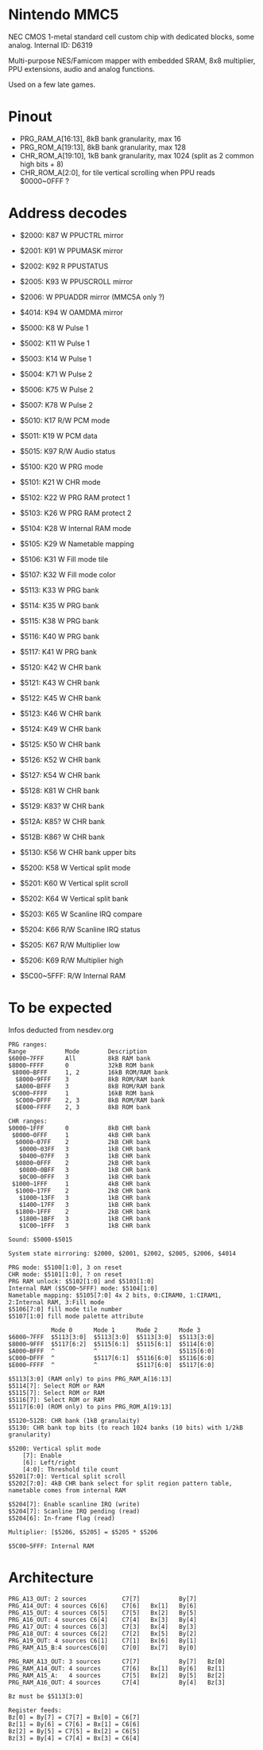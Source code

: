 # Nintendo MMC5

NEC CMOS 1-metal standard cell custom chip with dedicated blocks, some analog. Internal ID: D6319

Multi-purpose NES/Famicom mapper with embedded SRAM, 8x8 multiplier, PPU extensions, audio and analog functions.

Used on a few late games.

# Pinout

* PRG_RAM_A[16:13], 8kB bank granularity, max 16
* PRG_ROM_A[19:13], 8kB bank granularity, max 128
* CHR_ROM_A[19:10], 1kB bank granularity, max 1024 (split as 2 common high bits + 8)
* CHR_ROM_A[2:0], for tile vertical scrolling when PPU reads $0000~0FFF ?

# Address decodes

* $2000: K87	W	PPUCTRL mirror
* $2001: K91	W	PPUMASK mirror
* $2002: K92	R	PPUSTATUS
* $2005: K93	W	PPUSCROLL mirror
* $2006: 		W	PPUADDR mirror (MMC5A only ?)

* $4014: K94	W	OAMDMA mirror

* $5000: K8		W	Pulse 1
* $5002: K11	W	Pulse 1
* $5003: K14	W	Pulse 1
* $5004: K71	W	Pulse 2
* $5006: K75	W	Pulse 2
* $5007: K78	W	Pulse 2
* $5010: K17	R/W	PCM mode
* $5011: K19	W	PCM data
* $5015: K97	R/W	Audio status

* $5100: K20	W	PRG mode
* $5101: K21	W	CHR mode
* $5102: K22	W	PRG RAM protect 1
* $5103: K26	W	PRG RAM protect 2
* $5104: K28	W	Internal RAM mode
* $5105: K29	W	Nametable mapping
* $5106: K31	W	Fill mode tile
* $5107: K32	W	Fill mode color

* $5113: K33	W	PRG bank
* $5114: K35	W	PRG bank
* $5115: K38	W	PRG bank
* $5116: K40	W	PRG bank
* $5117: K41	W	PRG bank

* $5120: K42	W	CHR bank
* $5121: K43	W	CHR bank
* $5122: K45	W	CHR bank
* $5123: K46	W	CHR bank
* $5124: K49	W	CHR bank
* $5125: K50	W	CHR bank
* $5126: K52	W	CHR bank
* $5127: K54	W	CHR bank
* $5128: K81	W	CHR bank
* $5129: K83?	W	CHR bank
* $512A: K85?	W	CHR bank
* $512B: K86?	W	CHR bank
* $5130: K56	W	CHR bank upper bits

* $5200: K58	W	Vertical split mode
* $5201: K60	W	Vertical split scroll
* $5202: K64	W	Vertical split bank

* $5203: K65	W	Scanline IRQ compare
* $5204: K66	R/W	Scanline IRQ status

* $5205: K67	R/W	Multiplier low
* $5206: K69	R/W	Multiplier high

* $5C00~5FFF: 	R/W	Internal RAM

# To be expected

Infos deducted from nesdev.org

```
PRG ranges:
Range			Mode		Description
$6000~7FFF		All 		8kB RAM bank
$8000~FFFF		0 			32kB ROM bank
 $8000~BFFF		1, 2		16kB ROM/RAM bank
  $8000~9FFF	3           8kB ROM/RAM bank
  $A000~BFFF	3           8kB ROM/RAM bank
 $C000~FFFF		1 			16kB ROM bank
  $C000~DFFF	2, 3		8kB ROM/RAM bank
  $E000~FFFF	2, 3		8kB ROM bank

CHR ranges:
$0000~1FFF		0			8kB CHR bank
 $0000~0FFF		1			4kB CHR bank
  $0000~07FF	2			2kB CHR bank
   $0000~03FF	3			1kB CHR bank
   $0400~07FF	3			1kB CHR bank
  $0800~0FFF	2			2kB CHR bank
   $0800~0BFF	3			1kB CHR bank
   $0C00~0FFF	3			1kB CHR bank
 $1000~1FFF		1			4kB CHR bank
  $1000~17FF	2			2kB CHR bank
   $1000~13FF	3			1kB CHR bank
   $1400~17FF	3			1kB CHR bank
  $1800~1FFF	2			2kB CHR bank
   $1800~1BFF	3			1kB CHR bank
   $1C00~1FFF	3			1kB CHR bank

Sound: $5000-$5015

System state mirroring: $2000, $2001, $2002, $2005, $2006, $4014

PRG mode: $5100[1:0], 3 on reset
CHR mode: $5101[1:0], ? on reset
PRG RAM unlock: $5102[1:0] and $5103[1:0]
Internal RAM ($5C00~5FFF) mode: $5104[1:0]
Nametable mapping: $5105[7:0] 4x 2 bits, 0:CIRAM0, 1:CIRAM1, 2:Internal RAM, 3:Fill mode
$5106[7:0] fill mode tile number
$5107[1:0] fill mode palette attribute

			Mode 0		Mode 1		Mode 2		Mode 3
$6000~7FFF	$5113[3:0]	$5113[3:0]	$5113[3:0]	$5113[3:0]
$8000~9FFF	$5117[6:2]	$5115[6:1]	$5115[6:1]	$5114[6:0]
$A000~BFFF	^			^           ^          	$5115[6:0]
$C000~DFFF  ^           $5117[6:1]	$5116[6:0]  $5116[6:0]
$E000~FFFF  ^           ^          	$5117[6:0]  $5117[6:0]

$5113[3:0] (RAM only) to pins PRG_RAM_A[16:13]
$5114[7]: Select ROM or RAM
$5115[7]: Select ROM or RAM
$5116[7]: Select ROM or RAM
$5117[6:0] (ROM only) to pins PRG_ROM_A[19:13]

$5120~512B: CHR bank (1kB granulaity)
$5130: CHR bank top bits (to reach 1024 banks (10 bits) with 1/2kB granularity)

$5200: Vertical split mode
	[7]: Enable
	[6]: Left/right
	[4:0]: Threshold tile count
$5201[7:0]: Vertical split scroll
$5202[7:0]: 4kB CHR bank select for split region pattern table, nametable comes from internal RAM

$5204[7]: Enable scanline IRQ (write)
$5204[7]: Scanline IRQ pending (read)
$5204[6]: In-frame flag (read)

Multiplier: [$5206, $5205] = $5205 * $5206

$5C00~5FFF: Internal RAM
```

# Architecture

```
PRG_A13_OUT: 2 sources			C7[7]			By[7]
PRG_A14_OUT: 4 sources C6[6]	C7[6]	Bx[1]	By[6]
PRG_A15_OUT: 4 sources C6[5]	C7[5]	Bx[2]	By[5]
PRG_A16_OUT: 4 sources C6[4]	C7[4] 	Bx[3]	By[4]
PRG_A17_OUT: 4 sources C6[3]	C7[3]	Bx[4]	By[3]
PRG_A18_OUT: 4 sources C6[2]	C7[2]	Bx[5]	By[2]
PRG_A19_OUT: 4 sources C6[1]	C7[1]	Bx[6]	By[1]
PRG_RAM_A15_B:4 sourcesC6[0]	C7[0]   Bx[7]   By[0]

PRG_RAM_A13_OUT: 3 sources 		C7[7]			By[7]	Bz[0]
PRG_RAM_A14_OUT: 4 sources 		C7[6]	Bx[1]	By[6]	Bz[1]
PRG_RAM_A15_A:   4 sources 		C7[5]	Bx[2]	By[5]	Bz[2]
PRG_RAM_A16_OUT: 4 sources 		C7[4]			By[4]	Bz[3]

Bz must be $5113[3:0]

Register feeds:
Bz[0] = By[7] = C7[7] = Bx[0] = C6[7]
Bz[1] = By[6] = C7[6] = Bx[1] = C6[6]
Bz[2] = By[5] = C7[5] = Bx[2] = C6[5]
Bz[3] = By[4] = C7[4] = Bx[3] = C6[4]
```

